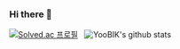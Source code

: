 ### Hi there 👋

[![Solved.ac
프로필](http://mazassumnida.wtf/api/v2/generate_badge?boj=quddlr96)](https://solved.ac/quddlr96)&nbsp;&nbsp;
![YooBIK's github stats](https://github-readme-stats.vercel.app/api?username=YooBIK&show_icons=true)

<!--
**YooBIK/YooBIK** is a ✨ _special_ ✨ repository because its `README.md` (this file) appears on your GitHub profile.

Here are some ideas to get you started:

- 🔭 I’m currently working on ...
- 🌱 I’m currently learning ...
- 👯 I’m looking to collaborate on ...
- 🤔 I’m looking for help with ...
- 💬 Ask me about ...
- 📫 How to reach me: ...
- 😄 Pronouns: ...
- ⚡ Fun fact: ...
-->
